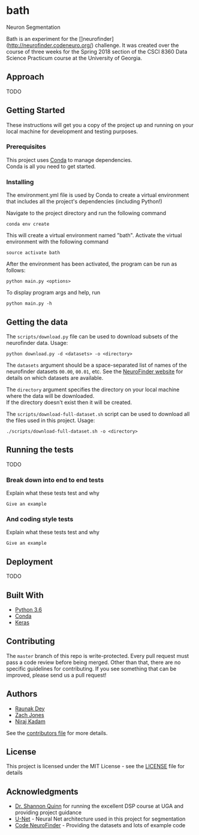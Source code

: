 # bath

Neuron Segmentation

Bath is an experiment for the []neurofinder](http://neurofinder.codeneuro.org/) challenge.
It was created over the course of three weeks for the Spring 2018 section of the
CSCI 8360 Data Science Practicum course at the University of Georgia.

## Approach

TODO

## Getting Started

These instructions will get you a copy of the project up and running on your local machine 
for development and testing purposes.

### Prerequisites

This project uses [Conda](https://conda.io/docs/) to manage dependencies.  
Conda is all you need to get started.

### Installing

The environment.yml file is used by Conda to create a virtual environment that includes all the project's dependencies (including Python!)

Navigate to the project directory and run the following command

`conda env create`

This will create a virtual environment named "bath". Activate the virtual environment with the following command

`source activate bath`

After the environment has been activated, the program can be run as follows:

`python main.py <options>`

To display program args and help, run

`python main.py -h`

## Getting the data
The `scripts/download.py` file can be used to download subsets of the neurofinder data.  Usage:

`python download.py -d <datasets> -o <directory>`

The `datasets` argument should be a space-separated list of names of the neurofinder datasets `00.00`, `00.01`, etc.
See the [NeuroFinder website](http://neurofinder.codeneuro.org/) for details on which datasets are available.

The `directory` argument specifies the directory on your local machine where the data will be downloaded.  
If the directory doesn't exist then it will be created.

The `scripts/download-full-dataset.sh` script can be used to download all the files used in this project.
Usage:

`./scripts/download-full-dataset.sh -o <directory>`

## Running the tests

TODO

### Break down into end to end tests

Explain what these tests test and why

```
Give an example
```

### And coding style tests

Explain what these tests test and why

```
Give an example
```

## Deployment

TODO

## Built With

* [Python 3.6](https://www.python.org/)
* [Conda](https://conda.io/docs/)
* [Keras](https://keras.io/)

## Contributing

The `master` branch of this repo is write-protected.  Every pull request must pass a code review before being merged.
Other than that, there are no specific guidelines for contributing.
If you see something that can be improved, please send us a pull request!

## Authors

* [Raunak Dey](https://github.com/raun1)
* [Zach Jones](https://github.com/zachdj)
* [Niraj Kadam](https://github.com/nirajkadam)

See the [contributors file](CONTRIBUTORS.md) for more details.

## License

This project is licensed under the MIT License - see the [LICENSE](LICENSE) file for details

## Acknowledgments

* [Dr. Shannon Quinn](https://github.com/magsol) for running the excellent DSP course at UGA and providing project guidance
* [U-Net](https://arxiv.org/abs/1505.04597) - Neural Net architecture used in this project for segmentation
* [Code NeuroFinder](http://neurofinder.codeneuro.org/) - Providing the datasets and lots of example code

